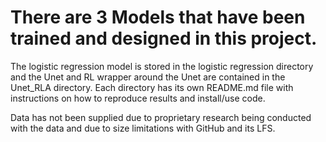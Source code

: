 # There are 3 Models that have been trained and designed in this project.
The logistic regression model is stored in the logistic regression directory and the Unet and RL wrapper around the Unet are contained in the Unet_RLA directory.
Each directory has its own README.md file with instructions on how to reproduce results and install/use code. 

Data has not been supplied due to proprietary research being conducted with the data and due to size limitations with GitHub and its LFS. 
